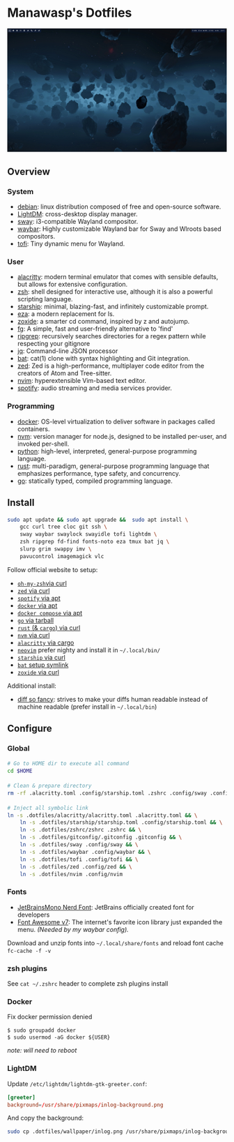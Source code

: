# Manawasp's Dotfiles

![screenshot of the system setup](./screenshot.png)

## Overview

### System

- [debian](https://www.debian.org/devel/debian-installer/): linux distribution composed of free and open-source software.
- [LightDM](https://wiki.archlinux.org/title/LightDM): cross-desktop display manager.
- [sway](https://github.com/swaywm/sway): i3-compatible Wayland compositor.
- [waybar](https://github.com/Alexays/Waybar): Highly customizable Wayland bar for Sway and Wlroots based compositors.
- [tofi](https://github.com/philj56/tofi/tree/master): Tiny dynamic menu for Wayland.

### User

- [alacritty](https://alacritty.org/): modern terminal emulator that comes with sensible defaults, but allows for extensive configuration.
- [zsh](https://www.zsh.org/): shell designed for interactive use, although it is also a powerful scripting language.
- [starship](https://starship.rs/guide/): minimal, blazing-fast, and infinitely customizable prompt.
- [eza](https://github.com/eza-community/eza): a modern replacement for ls.
- [zoxide](https://github.com/ajeetdsouza/zoxide): a smarter cd command, inspired by z and autojump.
- [fg](https://github.com/sharkdp/fd): A simple, fast and user-friendly alternative to 'find'
- [ripgrep](https://github.com/BurntSushi/ripgrep): recursively searches directories for a regex pattern while respecting your gitignore
- [jq](https://github.com/jqlang/jq): Command-line JSON processor
- [bat](https://github.com/sharkdp/bat): cat(1) clone with syntax highlighting and Git integration.
- [zed](https://github.com/zed-industries/zed): Zed is a high-performance, multiplayer code editor from the creators of Atom and Tree-sitter.
- [nvim](https://neovim.io/): hyperextensible Vim-based text editor.
- [spotify](https://www.spotify.com/fr/download/linux/): audio streaming and media services provider.

### Programming

- [docker](https://docs.docker.com/engine/install/debian/): OS-level virtualization to deliver software in packages called containers.
- [nvm](https://github.com/nvm-sh/nvm): version manager for node.js, designed to be installed per-user, and invoked per-shell.
- [python](https://www.python.org/downloads/): high-level, interpreted, general-purpose programming language.
- [rust](https://www.rust-lang.org/tools/install): multi-paradigm, general-purpose programming language that emphasizes performance, type safety, and concurrency.
- [go](https://go.dev/doc/install): statically typed, compiled programming language.

## Install

```sh
sudo apt update && sudo apt upgrade &&  sudo apt install \
    gcc curl tree cloc git ssh \
    sway waybar swaylock swayidle tofi lightdm \
    zsh ripgrep fd-find fonts-noto eza tmux bat jq \
    slurp grim swappy imv \
    pavucontrol imagemagick vlc
```

Follow official website to setup:
- [`oh-my-zsh`via curl](https://ohmyz.sh/#install)
- [`zed` via curl](https://zed.dev/download)
- [`spotify` via apt](https://www.spotify.com/us/download/linux/)
- [`docker` via apt](https://docs.docker.com/engine/install/debian/)
- [`docker compose` via apt](https://docs.docker.com/compose/install/linux/#install-using-the-repository)
- [`go` via tarball](https://go.dev/doc/install)
- [`rust` (& `cargo`) via curl](https://www.rust-lang.org/tools/install)
- [`nvm` via curl](https://github.com/nvm-sh/nvm#installing-and-updating)
- [`alacritty` via cargo](https://github.com/alacritty/alacritty/blob/master/INSTALL.md)
- [`neovim`](https://github.com/neovim/neovim/blob/master/INSTALL.md) prefer nighty and install it in `~/.local/bin/`
- [`starship` via curl](https://starship.rs/guide/)
- [`bat` setup symlink](https://github.com/sharkdp/bat?tab=readme-ov-file#on-ubuntu-using-apt)
- [`zoxide` via curl](https://github.com/ajeetdsouza/zoxide?tab=readme-ov-file#installation)

Additional install:
- [diff so fancy](https://github.com/so-fancy/diff-so-fancy): strives to make your diffs human readable instead of machine readable (prefer install in `~/.local/bin`)

## Configure

### Global

```sh
# Go to HOME dir to execute all command
cd $HOME

# Clean & prepare directory
rm -rf .alacritty.toml .config/starship.toml .zshrc .config/sway .config/waybar .config/zed

# Inject all symbolic link
ln -s .dotfiles/alacritty/alacritty.toml .alacritty.toml && \
    ln -s .dotfiles/starship/starship.toml .config/starship.toml && \
    ln -s .dotfiles/zshrc/zshrc .zshrc && \
    ln -s .dotfiles/gitconfig/.gitconfig .gitconfig && \
    ln -s .dotfiles/sway .config/sway && \
    ln -s .dotfiles/waybar .config/waybar && \
    ln -s .dotfiles/tofi .config/tofi && \
    ln -s .dotfiles/zed .config/zed && \
    ln -s .dotfiles/nvim .config/nvim
```

### Fonts

- [JetBrainsMono Nerd Font](https://www.nerdfonts.com/font-downloads): JetBrains officially created font for developers
- [Font Awesome v7](https://fontawesome.com/download): The internet's favorite icon library just expanded the menu. _(Needed by my waybar config)._

Download and unzip fonts into `~/.local/share/fonts` and reload font cache `fc-cache -f -v`

### zsh plugins

See `cat ~/.zshrc` header to complete zsh plugins install


### Docker

Fix docker permission denied

```
$ sudo groupadd docker
$ sudo usermod -aG docker ${USER}
```

_note: will need to reboot_

### LightDM

Update `/etc/lightdm/lightdm-gtk-greeter.conf`:

```conf
[greeter]
background=/usr/share/pixmaps/inlog-background.png
```

And copy the background:

```sh
sudo cp .dotfiles/wallpaper/inlog.png /usr/share/pixmaps/inlog-background.png
```

